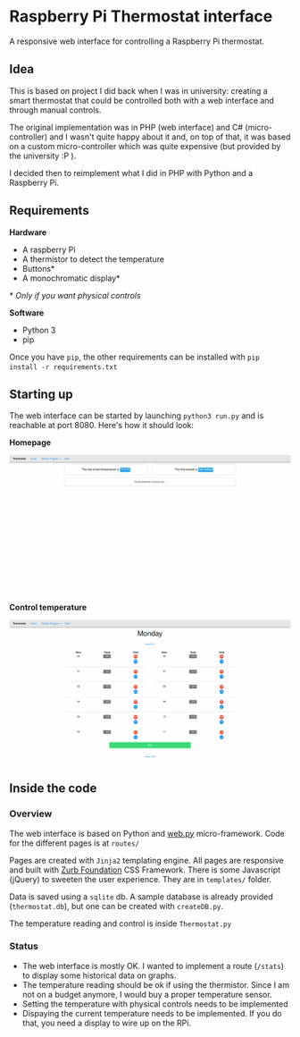 # Raspberry Pi Thermostat interface

A responsive web interface for controlling a Raspberry Pi thermostat.

## Idea
This is based on project I did back when I was in university: creating a smart thermostat that could be controlled both with a web interface and through manual controls.

The original implementation was in PHP (web interface) and C# (micro-controller) and I wasn't quite happy about it and, on top of that, it was based on a custom micro-controller which was quite expensive (but provided by the university :P ).

I decided then to reimplement what I did in PHP with Python and a Raspberry Pi.

## Requirements

**Hardware**
  - A raspberry Pi
  - A thermistor to detect the temperature
  - Buttons*
  - A monochromatic display*

\* *Only if you want physical controls*

**Software**

  - Python 3
  - pip

Once you have `pip`, the other requirements can be installed with `pip install -r requirements.txt`

## Starting up
The web interface can be started by launching `python3 run.py` and is reachable at port 8080. Here's how it should look:

**Homepage**

![Homepage](imgs/homepage.png)

**Control temperature**

![Weekly Control](imgs/change%20thermostat.png)

## Inside the code
### Overview
The web interface is based on Python and [web.py](https://webpy.org/) micro-framework. Code for the different pages is at `routes/`

Pages are created with `Jinja2` templating engine. All pages are responsive and built with [Zurb Foundation](https://get.foundation/) CSS Framework. There is some Javascript (jQuery) to sweeten the user experience. They are in `templates/` folder.

Data is saved using a `sqlite` db. A sample database is already provided (`thermostat.db`), but one can be created with `createDB.py`.

The temperature reading and control is inside `Thermostat.py`

### Status

  - The web interface is mostly OK. I wanted to implement a route (`/stats`) to display some historical data on graphs.
  - The temperature reading should be ok if using the thermistor. Since I am not on a budget anymore, I would buy a proper temperature sensor.
  - Setting the temperature with physical controls needs to be implemented
  - Dispaying the current temperature needs to be implemented. If you do that, you need a display to wire up on the RPi.
